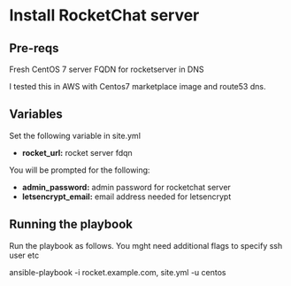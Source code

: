Install RocketChat server
=========

Pre-reqs
------------

Fresh CentOS 7 server
FQDN for rocketserver in DNS

I tested this in AWS with Centos7 marketplace image and route53 dns.

Variables
------------

Set the following variable in site.yml

* **rocket_url:** rocket server fdqn

You will be prompted for the following:

* **admin_password:** admin password for rocketchat server
* **letsencrypt_email:** email address needed for letsencrypt

Running the playbook
------------

Run the playbook as follows. You mght need additional flags to specify ssh user etc

ansible-playbook -i rocket.example.com, site.yml -u centos
